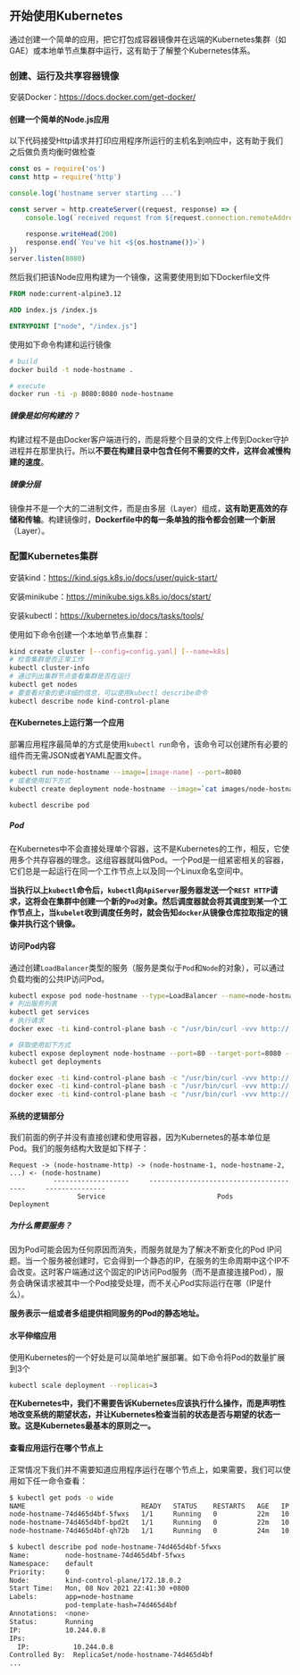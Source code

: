 开始使用Kubernetes
-----------------------------

通过创建一个简单的应用，把它打包成容器镜像并在远端的Kubernetes集群（如GAE）或本地单节点集群中运行，这有助于了解整个Kubernetes体系。

### 创建、运行及共享容器镜像

安装Docker：https://docs.docker.com/get-docker/

#### 创建一个简单的Node.js应用

以下代码接受Http请求并打印应用程序所运行的主机名到响应中，这有助于我们之后做负责均衡时做检查

```js
const os = require('os')
const http = require('http')

console.log('hostname server starting ...')

const server = http.createServer((request, response) => {
    console.log(`received request from ${request.connection.remoteAddress}`)

    response.writeHead(200)
    response.end(`You've hit <${os.hostname()}>`)
})
server.listen(8080)
```

然后我们把该Node应用构建为一个镜像，这需要使用到如下Dockerfile文件

```dockerfile
FROM node:current-alpine3.12

ADD index.js /index.js

ENTRYPOINT ["node", "/index.js"]
```

使用如下命令构建和运行镜像

```bash
# build
docker build -t node-hostname .

# execute
docker run -ti -p 8080:8080 node-hostname
```

##### 镜像是如何构建的？

构建过程不是由Docker客户端进行的，而是将整个目录的文件上传到Docker守护进程并在那里执行。所以**不要在构建目录中包含任何不需要的文件，这样会减慢构建的速度**。

##### 镜像分层

镜像并不是一个大的二进制文件，而是由多层（Layer）组成，**这有助更高效的存储和传输**。构建镜像时，**Dockerfile中的每一条单独的指令都会创建一个新层**（Layer）。

### 配置Kubernetes集群

安装kind：https://kind.sigs.k8s.io/docs/user/quick-start/

安装minikube：https://minikube.sigs.k8s.io/docs/start/

安装kubectl：https://kubernetes.io/docs/tasks/tools/

使用如下命令创建一个本地单节点集群：

```bash
kind create cluster [--config=config.yaml] [--name=k8s]
# 检查集群是否正常工作
kubectl cluster-info
# 通过列出集群节点查看集群是否在运行
kubectl get nodes
# 要查看对象的更详细的信息，可以使用kubectl describe命令
kubectl describe node kind-control-plane
```

#### 在Kubernetes上运行第一个应用

部署应用程序最简单的方式是使用`kubectl run`命令，该命令可以创建所有必要的组件而无需JSON或者YAML配置文件。

```bash
kubectl run node-hostname --image=[image-name] --port=8080
# 或者使用如下方式
kubectl create deployment node-hostname --image=`cat images/node-hostname` --port=8080 

kubectl describe pod
```

##### Pod

在Kubernetes中不会直接处理单个容器，这不是Kubernetes的工作，相反，它使用多个共存容器的理念。这组容器就叫做Pod。一个Pod是一组紧密相关的容器，它们总是一起运行在同一个工作节点上以及同一个Linux命名空间中。

**当执行以上`kubectl`命令后，`kubectl`向`ApiServer`服务器发送一个`REST HTTP`请求，这将会在集群中创建一个新的`Pod`对象。然后调度器就会将其调度到某一个工作节点上，当`kubelet`收到调度任务时，就会告知`docker`从镜像仓库拉取指定的镜像并执行这个镜像。**

#### 访问Pod内容

通过创建`LoadBalancer`类型的服务（服务是类似于`Pod`和`Node`的对象），可以通过负载均衡的公共IP访问Pod。

```bash
kubectl expose pod node-hostname --type=LoadBalancer --name=node-hostname-http
# 列出服务列表
kubectl get services
# 执行请求
docker exec -ti kind-control-plane bash -c "/usr/bin/curl -vvv http://[ip]:8080"

# 获取使用如下方式
kubectl expose deployment node-hostname --port=80 --target-port=8080 --type=LoadBalancer --name node-hostname-http
kubectl get deployments

docker exec -ti kind-control-plane bash -c "/usr/bin/curl -vvv http://[ip]"
docker exec -ti kind-control-plane bash -c "/usr/bin/curl -vvv http://[ip]"
docker exec -ti kind-control-plane bash -c "/usr/bin/curl -vvv http://[ip]"
```

#### 系统的逻辑部分

我们前面的例子并没有直接创建和使用容器，因为Kubernetes的基本单位是Pod。我们的服务结构大致是如下样子：

```plain
Request -> (node-hostname-http) -> (node-hostname-1, node-hostname-2, ...) <- (node-hostname)
		   -------------------     ---------------------------------------     ---------------
			     Service							Pods						  Deployment
```

##### 为什么需要服务？

因为Pod可能会因为任何原因而消失，而服务就是为了解决不断变化的Pod IP问题。当一个服务被创建时，它会得到一个静态的IP，在服务的生命周期中这个IP不会改变。这时客户端通过这个固定的IP访问Pod服务（而不是直接连接Pod），服务会确保请求被其中一个Pod接受处理，而不关心Pod实际运行在哪（IP是什么）。

**服务表示一组或者多组提供相同服务的Pod的静态地址。**

#### 水平伸缩应用

使用Kubernetes的一个好处是可以简单地扩展部署。如下命令将Pod的数量扩展到3个

```bash
kubectl scale deployment --replicas=3
```

**在Kubernetes中，我们不需要告诉Kubernetes应该执行什么操作，而是声明性地改变系统的期望状态，并让Kubernetes检查当前的状态是否与期望的状态一致。这是Kubernetes最基本的原则之一。**

#### 查看应用运行在哪个节点上

正常情况下我们并不需要知道应用程序运行在哪个节点上，如果需要，我们可以使用如下任一命令查看：

```bash
$ kubectl get pods -o wide
NAME                             READY   STATUS    RESTARTS   AGE   IP           NODE                 NOMINATED NODE   READINESS GATES
node-hostname-74d465d4bf-5fwxs   1/1     Running   0          22m   10.244.0.8   kind-control-plane   <none>           <none>
node-hostname-74d465d4bf-bpd2t   1/1     Running   0          22m   10.244.0.7   kind-control-plane   <none>           <none>
node-hostname-74d465d4bf-qh72b   1/1     Running   0          24m   10.244.0.6   kind-control-plane   <none>           <none>

$ kubectl describe pod node-hostname-74d465d4bf-5fwxs
Name:         node-hostname-74d465d4bf-5fwxs
Namespace:    default
Priority:     0
Node:         kind-control-plane/172.18.0.2
Start Time:   Mon, 08 Nov 2021 22:41:30 +0800
Labels:       app=node-hostname
              pod-template-hash=74d465d4bf
Annotations:  <none>
Status:       Running
IP:           10.244.0.8
IPs:
  IP:           10.244.0.8
Controlled By:  ReplicaSet/node-hostname-74d465d4bf
...
```

